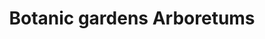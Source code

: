 ---
title: Botanic gardens Arboretums
longTitle: 'Botanic gardens, Arboretums'
tags:
- gccommon
use:
- "[[Botanical gardens]]"
---